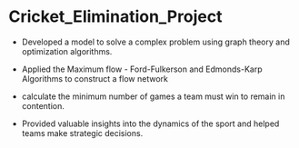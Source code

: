  # Cricket_Elimination_Project

- Developed a model to solve a complex problem using graph theory and optimization algorithms.

- Applied the Maximum flow - Ford-Fulkerson and Edmonds-Karp Algorithms to construct a flow network

- calculate the minimum number of games a team must win to remain in contention.

- Provided valuable insights into the dynamics of the sport and helped teams make strategic decisions.
